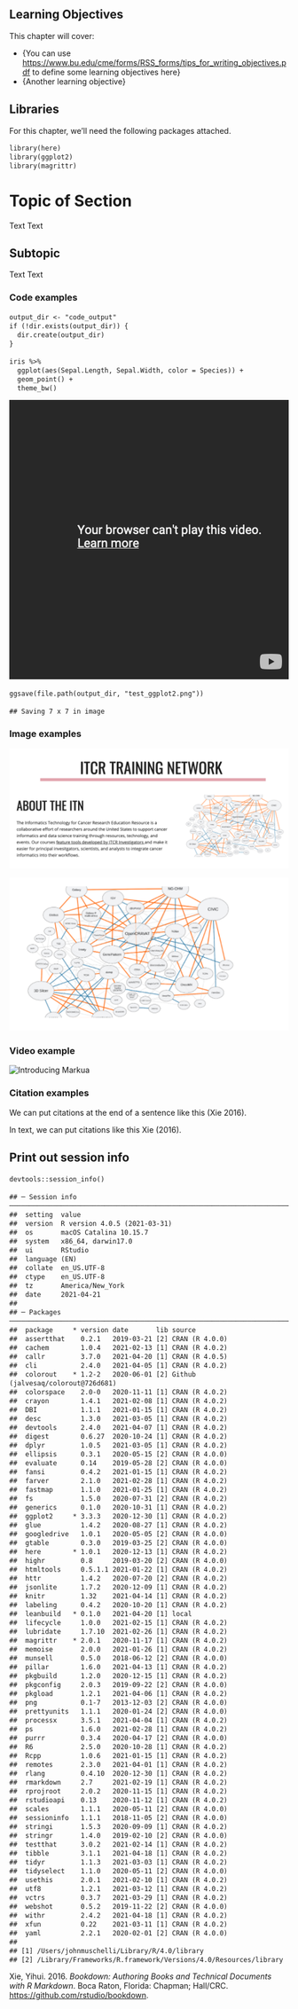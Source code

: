 ## Learning Objectives

This chapter will cover:

-   {You can use
    <https://www.bu.edu/cme/forms/RSS_forms/tips_for_writing_objectives.pdf>
    to define some learning objectives here}
-   {Another learning objective}

## Libraries

For this chapter, we’ll need the following packages attached.

    library(here)
    library(ggplot2)
    library(magrittr)

# Topic of Section

Text Text

## Subtopic

Text Text

### Code examples

    output_dir <- "code_output"
    if (!dir.exists(output_dir)) {
      dir.create(output_dir)
    }

    iris %>%
      ggplot(aes(Sepal.Length, Sepal.Width, color = Species)) +
      geom_point() +
      theme_bw()

![](resources/images/unnamed-chunk-3-1.png)

    ggsave(file.path(output_dir, "test_ggplot2.png"))

    ## Saving 7 x 7 in image

### Image examples

![](resources/images/itcr_training_network.png)

![](resources/images/tools.png)

### Video example

![Introducing Markua](https://www.youtube.com/watch?t=105&v=VOCYL-FNbr0)

### Citation examples

We can put citations at the end of a sentence like this (Xie 2016).

In text, we can put citations like this Xie (2016).

## Print out session info

    devtools::session_info()

    ## ─ Session info ────────────────────────────────────────────────────────────────────────────────────────────────────────────────────
    ##  setting  value                       
    ##  version  R version 4.0.5 (2021-03-31)
    ##  os       macOS Catalina 10.15.7      
    ##  system   x86_64, darwin17.0          
    ##  ui       RStudio                     
    ##  language (EN)                        
    ##  collate  en_US.UTF-8                 
    ##  ctype    en_US.UTF-8                 
    ##  tz       America/New_York            
    ##  date     2021-04-21                  
    ## 
    ## ─ Packages ────────────────────────────────────────────────────────────────────────────────────────────────────────────────────────
    ##  package     * version date       lib source                            
    ##  assertthat    0.2.1   2019-03-21 [2] CRAN (R 4.0.0)                    
    ##  cachem        1.0.4   2021-02-13 [1] CRAN (R 4.0.2)                    
    ##  callr         3.7.0   2021-04-20 [1] CRAN (R 4.0.5)                    
    ##  cli           2.4.0   2021-04-05 [1] CRAN (R 4.0.2)                    
    ##  colorout    * 1.2-2   2020-06-01 [2] Github (jalvesaq/colorout@726d681)
    ##  colorspace    2.0-0   2020-11-11 [1] CRAN (R 4.0.2)                    
    ##  crayon        1.4.1   2021-02-08 [1] CRAN (R 4.0.2)                    
    ##  DBI           1.1.1   2021-01-15 [1] CRAN (R 4.0.2)                    
    ##  desc          1.3.0   2021-03-05 [1] CRAN (R 4.0.2)                    
    ##  devtools      2.4.0   2021-04-07 [1] CRAN (R 4.0.2)                    
    ##  digest        0.6.27  2020-10-24 [1] CRAN (R 4.0.2)                    
    ##  dplyr         1.0.5   2021-03-05 [1] CRAN (R 4.0.2)                    
    ##  ellipsis      0.3.1   2020-05-15 [2] CRAN (R 4.0.0)                    
    ##  evaluate      0.14    2019-05-28 [2] CRAN (R 4.0.0)                    
    ##  fansi         0.4.2   2021-01-15 [1] CRAN (R 4.0.2)                    
    ##  farver        2.1.0   2021-02-28 [1] CRAN (R 4.0.2)                    
    ##  fastmap       1.1.0   2021-01-25 [1] CRAN (R 4.0.2)                    
    ##  fs            1.5.0   2020-07-31 [2] CRAN (R 4.0.2)                    
    ##  generics      0.1.0   2020-10-31 [1] CRAN (R 4.0.2)                    
    ##  ggplot2     * 3.3.3   2020-12-30 [1] CRAN (R 4.0.2)                    
    ##  glue          1.4.2   2020-08-27 [1] CRAN (R 4.0.2)                    
    ##  googledrive   1.0.1   2020-05-05 [2] CRAN (R 4.0.0)                    
    ##  gtable        0.3.0   2019-03-25 [2] CRAN (R 4.0.0)                    
    ##  here        * 1.0.1   2020-12-13 [1] CRAN (R 4.0.2)                    
    ##  highr         0.8     2019-03-20 [2] CRAN (R 4.0.0)                    
    ##  htmltools     0.5.1.1 2021-01-22 [1] CRAN (R 4.0.2)                    
    ##  httr          1.4.2   2020-07-20 [2] CRAN (R 4.0.2)                    
    ##  jsonlite      1.7.2   2020-12-09 [1] CRAN (R 4.0.2)                    
    ##  knitr         1.32    2021-04-14 [1] CRAN (R 4.0.2)                    
    ##  labeling      0.4.2   2020-10-20 [1] CRAN (R 4.0.2)                    
    ##  leanbuild   * 0.1.0   2021-04-20 [1] local                             
    ##  lifecycle     1.0.0   2021-02-15 [1] CRAN (R 4.0.2)                    
    ##  lubridate     1.7.10  2021-02-26 [1] CRAN (R 4.0.2)                    
    ##  magrittr    * 2.0.1   2020-11-17 [1] CRAN (R 4.0.2)                    
    ##  memoise       2.0.0   2021-01-26 [1] CRAN (R 4.0.2)                    
    ##  munsell       0.5.0   2018-06-12 [2] CRAN (R 4.0.0)                    
    ##  pillar        1.6.0   2021-04-13 [1] CRAN (R 4.0.2)                    
    ##  pkgbuild      1.2.0   2020-12-15 [1] CRAN (R 4.0.2)                    
    ##  pkgconfig     2.0.3   2019-09-22 [2] CRAN (R 4.0.0)                    
    ##  pkgload       1.2.1   2021-04-06 [1] CRAN (R 4.0.2)                    
    ##  png           0.1-7   2013-12-03 [2] CRAN (R 4.0.0)                    
    ##  prettyunits   1.1.1   2020-01-24 [2] CRAN (R 4.0.0)                    
    ##  processx      3.5.1   2021-04-04 [1] CRAN (R 4.0.2)                    
    ##  ps            1.6.0   2021-02-28 [1] CRAN (R 4.0.2)                    
    ##  purrr         0.3.4   2020-04-17 [2] CRAN (R 4.0.0)                    
    ##  R6            2.5.0   2020-10-28 [1] CRAN (R 4.0.2)                    
    ##  Rcpp          1.0.6   2021-01-15 [1] CRAN (R 4.0.2)                    
    ##  remotes       2.3.0   2021-04-01 [1] CRAN (R 4.0.2)                    
    ##  rlang         0.4.10  2020-12-30 [1] CRAN (R 4.0.2)                    
    ##  rmarkdown     2.7     2021-02-19 [1] CRAN (R 4.0.2)                    
    ##  rprojroot     2.0.2   2020-11-15 [1] CRAN (R 4.0.2)                    
    ##  rstudioapi    0.13    2020-11-12 [1] CRAN (R 4.0.2)                    
    ##  scales        1.1.1   2020-05-11 [2] CRAN (R 4.0.0)                    
    ##  sessioninfo   1.1.1   2018-11-05 [2] CRAN (R 4.0.0)                    
    ##  stringi       1.5.3   2020-09-09 [1] CRAN (R 4.0.2)                    
    ##  stringr       1.4.0   2019-02-10 [2] CRAN (R 4.0.0)                    
    ##  testthat      3.0.2   2021-02-14 [1] CRAN (R 4.0.2)                    
    ##  tibble        3.1.1   2021-04-18 [1] CRAN (R 4.0.2)                    
    ##  tidyr         1.1.3   2021-03-03 [1] CRAN (R 4.0.2)                    
    ##  tidyselect    1.1.0   2020-05-11 [2] CRAN (R 4.0.0)                    
    ##  usethis       2.0.1   2021-02-10 [1] CRAN (R 4.0.2)                    
    ##  utf8          1.2.1   2021-03-12 [1] CRAN (R 4.0.2)                    
    ##  vctrs         0.3.7   2021-03-29 [1] CRAN (R 4.0.2)                    
    ##  webshot       0.5.2   2019-11-22 [2] CRAN (R 4.0.0)                    
    ##  withr         2.4.2   2021-04-18 [1] CRAN (R 4.0.2)                    
    ##  xfun          0.22    2021-03-11 [1] CRAN (R 4.0.2)                    
    ##  yaml          2.2.1   2020-02-01 [2] CRAN (R 4.0.0)                    
    ## 
    ## [1] /Users/johnmuschelli/Library/R/4.0/library
    ## [2] /Library/Frameworks/R.framework/Versions/4.0/Resources/library

Xie, Yihui. 2016. *Bookdown: Authoring Books and Technical Documents
with R Markdown*. Boca Raton, Florida: Chapman; Hall/CRC.
<https://github.com/rstudio/bookdown>.
